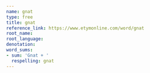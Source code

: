 ```yaml
---
name: gnat
type: free
title: gnat
reference_link: https://www.etymonline.com/word/gnat
root_name: 
root_language: 
denotation: 
word_sums:
- sum: 'Gnat + '
  respelling: gnat
---
```

